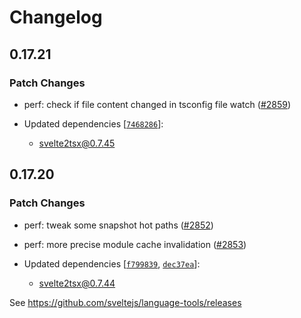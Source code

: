 # Changelog

## 0.17.21

### Patch Changes

-   perf: check if file content changed in tsconfig file watch ([#2859](https://github.com/sveltejs/language-tools/pull/2859))

-   Updated dependencies [[`7468286`](https://github.com/sveltejs/language-tools/commit/7468286afd56b886f5490adebe6f667306d0fe08)]:
    -   svelte2tsx@0.7.45

## 0.17.20

### Patch Changes

-   perf: tweak some snapshot hot paths ([#2852](https://github.com/sveltejs/language-tools/pull/2852))

-   perf: more precise module cache invalidation ([#2853](https://github.com/sveltejs/language-tools/pull/2853))

-   Updated dependencies [[`f799839`](https://github.com/sveltejs/language-tools/commit/f799839a5a5dfc5dcffdc42fb34b5b10b4345be5), [`dec37ea`](https://github.com/sveltejs/language-tools/commit/dec37eabe44370615d98af2d19ae6ed7feafc297)]:
    -   svelte2tsx@0.7.44

See https://github.com/sveltejs/language-tools/releases
